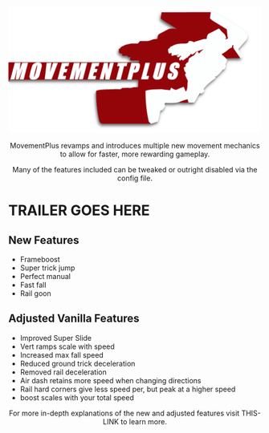 <p align="center"><img src="Resources/img/banner_small.png"></p>

<p style="text-align: center;">MovementPlus revamps and introduces multiple new movement mechanics to allow for faster, more rewarding gameplay.</p>
<p style="text-align: center;">Many of the features included can be tweaked or outright disabled via the config file.</p>


# TRAILER GOES HERE


## New Features

- Frameboost
- Super trick jump
- Perfect manual
- Fast fall
- Rail goon


## Adjusted Vanilla Features

- Improved Super Slide
- Vert ramps scale with speed
- Increased max fall speed
- Reduced ground trick deceleration
- Removed rail deceleration
- Air dash retains more speed when changing directions
- Rail hard corners give less speed per, but peak at a higher speed
- boost scales with your total speed


 <p style="text-align: center;">For more in-depth explanations of the new and adjusted features visit THIS-LINK to learn more.</p>
